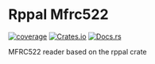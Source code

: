 # Rppal Mfrc522

[![coverage](https://shields.io/endpoint?url=https://raw.githubusercontent.com/jlyonsmith/rppal_mfrc522/main/coverage.json)](https://github.com/jlyonsmith/rppal_mfrc522/blob/main/coverage.json)
[![Crates.io](https://img.shields.io/crates/v/rppal_mfrc522.svg)](https://crates.io/crates/rppal_mfrc522)
[![Docs.rs](https://docs.rs/rppal_mfrc522/badge.svg)](https://docs.rs/rppal_mfrc522)

MFRC522 reader based on the rppal crate
